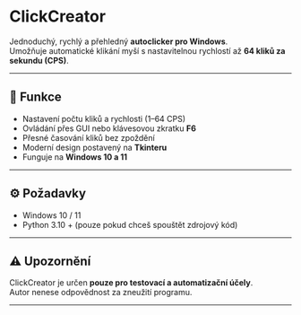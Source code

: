 # ClickCreator

Jednoduchý, rychlý a přehledný **autoclicker pro Windows**.  
Umožňuje automatické klikání myší s nastavitelnou rychlostí až **64 kliků za sekundu (CPS)**.

---

## 🔧 Funkce
- Nastavení počtu kliků a rychlosti (1–64 CPS)  
- Ovládání přes GUI nebo klávesovou zkratku **F6**  
- Přesné časování kliků bez zpoždění  
- Moderní design postavený na **Tkinteru**  
- Funguje na **Windows 10 a 11**

---

## ⚙️ Požadavky
- Windows 10 / 11  
- Python 3.10 + (pouze pokud chceš spouštět zdrojový kód)

---

## ⚠️ Upozornění
ClickCreator je určen **pouze pro testovací a automatizační účely**.  
Autor nenese odpovědnost za zneužití programu.

---

